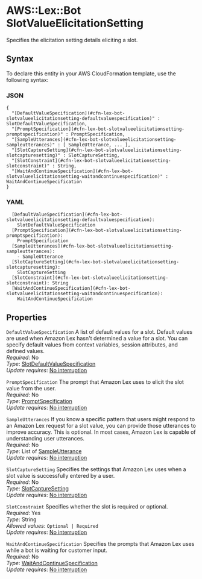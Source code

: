 # AWS::Lex::Bot SlotValueElicitationSetting<a name="aws-properties-lex-bot-slotvalueelicitationsetting"></a>

Specifies the elicitation setting details eliciting a slot\.

## Syntax<a name="aws-properties-lex-bot-slotvalueelicitationsetting-syntax"></a>

To declare this entity in your AWS CloudFormation template, use the following syntax:

### JSON<a name="aws-properties-lex-bot-slotvalueelicitationsetting-syntax.json"></a>

```
{
  "[DefaultValueSpecification](#cfn-lex-bot-slotvalueelicitationsetting-defaultvaluespecification)" : SlotDefaultValueSpecification,
  "[PromptSpecification](#cfn-lex-bot-slotvalueelicitationsetting-promptspecification)" : PromptSpecification,
  "[SampleUtterances](#cfn-lex-bot-slotvalueelicitationsetting-sampleutterances)" : [ SampleUtterance, ... ],
  "[SlotCaptureSetting](#cfn-lex-bot-slotvalueelicitationsetting-slotcapturesetting)" : SlotCaptureSetting,
  "[SlotConstraint](#cfn-lex-bot-slotvalueelicitationsetting-slotconstraint)" : String,
  "[WaitAndContinueSpecification](#cfn-lex-bot-slotvalueelicitationsetting-waitandcontinuespecification)" : WaitAndContinueSpecification
}
```

### YAML<a name="aws-properties-lex-bot-slotvalueelicitationsetting-syntax.yaml"></a>

```
  [DefaultValueSpecification](#cfn-lex-bot-slotvalueelicitationsetting-defaultvaluespecification): 
    SlotDefaultValueSpecification
  [PromptSpecification](#cfn-lex-bot-slotvalueelicitationsetting-promptspecification): 
    PromptSpecification
  [SampleUtterances](#cfn-lex-bot-slotvalueelicitationsetting-sampleutterances): 
    - SampleUtterance
  [SlotCaptureSetting](#cfn-lex-bot-slotvalueelicitationsetting-slotcapturesetting): 
    SlotCaptureSetting
  [SlotConstraint](#cfn-lex-bot-slotvalueelicitationsetting-slotconstraint): String
  [WaitAndContinueSpecification](#cfn-lex-bot-slotvalueelicitationsetting-waitandcontinuespecification): 
    WaitAndContinueSpecification
```

## Properties<a name="aws-properties-lex-bot-slotvalueelicitationsetting-properties"></a>

`DefaultValueSpecification`  <a name="cfn-lex-bot-slotvalueelicitationsetting-defaultvaluespecification"></a>
A list of default values for a slot\. Default values are used when Amazon Lex hasn't determined a value for a slot\. You can specify default values from context variables, session attributes, and defined values\.  
*Required*: No  
*Type*: [SlotDefaultValueSpecification](aws-properties-lex-bot-slotdefaultvaluespecification.md)  
*Update requires*: [No interruption](https://docs.aws.amazon.com/AWSCloudFormation/latest/UserGuide/using-cfn-updating-stacks-update-behaviors.html#update-no-interrupt)

`PromptSpecification`  <a name="cfn-lex-bot-slotvalueelicitationsetting-promptspecification"></a>
The prompt that Amazon Lex uses to elicit the slot value from the user\.  
*Required*: No  
*Type*: [PromptSpecification](aws-properties-lex-bot-promptspecification.md)  
*Update requires*: [No interruption](https://docs.aws.amazon.com/AWSCloudFormation/latest/UserGuide/using-cfn-updating-stacks-update-behaviors.html#update-no-interrupt)

`SampleUtterances`  <a name="cfn-lex-bot-slotvalueelicitationsetting-sampleutterances"></a>
If you know a specific pattern that users might respond to an Amazon Lex request for a slot value, you can provide those utterances to improve accuracy\. This is optional\. In most cases, Amazon Lex is capable of understanding user utterances\.  
*Required*: No  
*Type*: List of [SampleUtterance](aws-properties-lex-bot-sampleutterance.md)  
*Update requires*: [No interruption](https://docs.aws.amazon.com/AWSCloudFormation/latest/UserGuide/using-cfn-updating-stacks-update-behaviors.html#update-no-interrupt)

`SlotCaptureSetting`  <a name="cfn-lex-bot-slotvalueelicitationsetting-slotcapturesetting"></a>
Specifies the settings that Amazon Lex uses when a slot value is successfully entered by a user\.  
*Required*: No  
*Type*: [SlotCaptureSetting](aws-properties-lex-bot-slotcapturesetting.md)  
*Update requires*: [No interruption](https://docs.aws.amazon.com/AWSCloudFormation/latest/UserGuide/using-cfn-updating-stacks-update-behaviors.html#update-no-interrupt)

`SlotConstraint`  <a name="cfn-lex-bot-slotvalueelicitationsetting-slotconstraint"></a>
Specifies whether the slot is required or optional\.  
*Required*: Yes  
*Type*: String  
*Allowed values*: `Optional | Required`  
*Update requires*: [No interruption](https://docs.aws.amazon.com/AWSCloudFormation/latest/UserGuide/using-cfn-updating-stacks-update-behaviors.html#update-no-interrupt)

`WaitAndContinueSpecification`  <a name="cfn-lex-bot-slotvalueelicitationsetting-waitandcontinuespecification"></a>
Specifies the prompts that Amazon Lex uses while a bot is waiting for customer input\.   
*Required*: No  
*Type*: [WaitAndContinueSpecification](aws-properties-lex-bot-waitandcontinuespecification.md)  
*Update requires*: [No interruption](https://docs.aws.amazon.com/AWSCloudFormation/latest/UserGuide/using-cfn-updating-stacks-update-behaviors.html#update-no-interrupt)